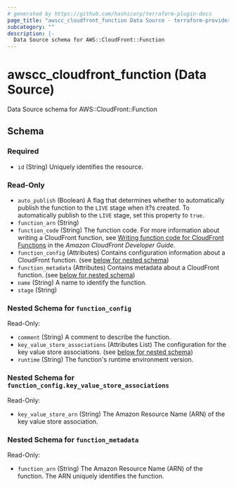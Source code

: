 ```yaml
---
# generated by https://github.com/hashicorp/terraform-plugin-docs
page_title: "awscc_cloudfront_function Data Source - terraform-provider-awscc"
subcategory: ""
description: |-
  Data Source schema for AWS::CloudFront::Function
---
```


# awscc_cloudfront_function (Data Source)

Data Source schema for AWS::CloudFront::Function



<!-- schema generated by tfplugindocs -->
## Schema

### Required

- `id` (String) Uniquely identifies the resource.

### Read-Only

- `auto_publish` (Boolean) A flag that determines whether to automatically publish the function to the ``LIVE`` stage when it?s created. To automatically publish to the ``LIVE`` stage, set this property to ``true``.
- `function_arn` (String)
- `function_code` (String) The function code. For more information about writing a CloudFront function, see [Writing function code for CloudFront Functions](https://docs.aws.amazon.com/AmazonCloudFront/latest/DeveloperGuide/writing-function-code.html) in the *Amazon CloudFront Developer Guide*.
- `function_config` (Attributes) Contains configuration information about a CloudFront function. (see [below for nested schema](#nestedatt--function_config))
- `function_metadata` (Attributes) Contains metadata about a CloudFront function. (see [below for nested schema](#nestedatt--function_metadata))
- `name` (String) A name to identify the function.
- `stage` (String)

<a id="nestedatt--function_config"></a>
### Nested Schema for `function_config`

Read-Only:

- `comment` (String) A comment to describe the function.
- `key_value_store_associations` (Attributes List) The configuration for the key value store associations. (see [below for nested schema](#nestedatt--function_config--key_value_store_associations))
- `runtime` (String) The function's runtime environment version.

<a id="nestedatt--function_config--key_value_store_associations"></a>
### Nested Schema for `function_config.key_value_store_associations`

Read-Only:

- `key_value_store_arn` (String) The Amazon Resource Name (ARN) of the key value store association.



<a id="nestedatt--function_metadata"></a>
### Nested Schema for `function_metadata`

Read-Only:

- `function_arn` (String) The Amazon Resource Name (ARN) of the function. The ARN uniquely identifies the function.
